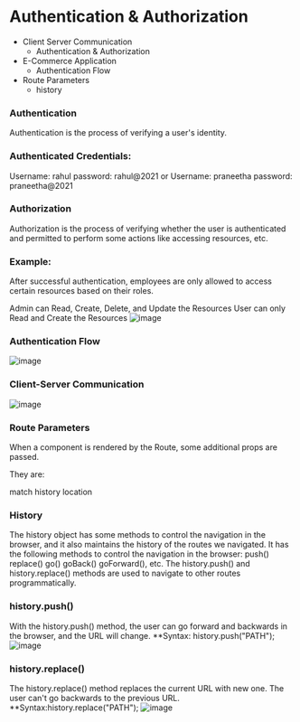 # Authentication & Authorization

- Client Server Communication
  - Authentication & Authorization
- E-Commerce Application
  - Authentication Flow
- Route Parameters
  - history
### Authentication
Authentication is the process of verifying a user's identity.
### Authenticated Credentials:
Username: rahul
password: rahul@2021 
  or 
Username: praneetha
password: praneetha@2021
### Authorization
Authorization is the process of verifying whether the user is authenticated and permitted to perform some actions like accessing resources, etc.

### Example:

After successful authentication, employees are only allowed to access certain resources based on their roles.

Admin can Read, Create, Delete, and Update the Resources
User can only Read and Create the Resources
![image](https://user-images.githubusercontent.com/46521639/117604026-03055000-b172-11eb-96a3-ddc0684ae2e6.png)

### Authentication Flow
![image](https://user-images.githubusercontent.com/46521639/117604076-1a443d80-b172-11eb-88fe-1918d2a5e5f1.png)

### Client-Server Communication
![image](https://user-images.githubusercontent.com/46521639/117604104-27f9c300-b172-11eb-9d73-165dec6777f6.png)

### Route Parameters
When a component is rendered by the Route, some additional props are passed.

They are:

match
history
location

### History
The history object has some methods to control the navigation in the browser, and it also maintains the history of the routes we navigated.
It has the following methods to control the navigation in the browser:
push()
replace()
go()
goBack()
goForward(), etc.
The history.push() and history.replace() methods are used to navigate to other routes programmatically.

### history.push()
With the history.push() method, the user can go forward and backwards in the browser, and the URL will change.
  **Syntax: history.push("PATH");
  ![image](https://user-images.githubusercontent.com/46521639/117604294-ad7d7300-b172-11eb-949c-ff2ddab87dad.png)

### history.replace()

The history.replace() method replaces the current URL with new one. The user can't go backwards to the previous URL.
**Syntax:history.replace("PATH");
![image](https://user-images.githubusercontent.com/46521639/117604324-bff7ac80-b172-11eb-91bf-01de79398466.png)



